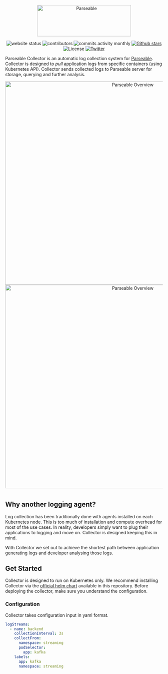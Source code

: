 <p align="center">
  <a href="https://www.parseable.io" target="_blank"><img src="https://raw.githubusercontent.com/parseablehq/.github/main/images/collector-logo.svg" alt="Parseable" width="300" height="100" /></a>
</p>

<p align="center">
  <img src="https://img.shields.io/website?down_message=red&up_color=green&up_message=online&url=https%3A%2F%2Fwww.parseable.io" alt="website status">
  <img src="https://img.shields.io/github/contributors/parseablehq/collector" alt="contributors">
  <img src="https://img.shields.io/github/commit-activity/m/parseablehq/collector" alt="commits activity monthly">
  <a href="https://github.com/parseablehq/collector/stargazers" target="_blank"><img src="https://img.shields.io/github/stars/parseablehq/collector" alt="Github stars"></a>
  <img src="https://img.shields.io/github/license/parseablehq/collector" alt="License">  
  <a href="https://twitter.com/parseableio" target="_blank"><img src="https://img.shields.io/twitter/follow/parseableio" alt="Twitter"></a>
</p>

Parseable Collector is an automatic log collection system for [Parseable](https://github.com/parseablehq/parseable). Collector is designed to _pull_ application logs from specific containers (using Kubernetes API). Collector sends collected logs to Parseable server for storage, querying and further analysis. 

<p align="center">
  <img src="https://raw.githubusercontent.com/parseablehq/.github/main/images/collector-overview.svg#gh-light-mode-only" alt="Parseable Overview" width="800" height="650" />
  <img src="https://raw.githubusercontent.com/parseablehq/.github/main/images/collector-overview-dark.svg#gh-dark-mode-only" alt="Parseable Overview" width="800" height="650" />
</p>

<h1></h1>

## Why another logging agent?

Log collection has been traditionally done with agents installed on each Kubernetes node. This is too much of installation and compute overhead for most of the use cases. In reality, developers simply want to plug their applications to logging and move on. Collector is designed keeping this in mind.

With Collector we set out to achieve the shortest path between application generating logs and developer analysing those logs.

## Get Started 

Collector is designed to run on Kubernetes only. We recommend installing Collector via the [official helm chart](./helm/) available in this repository. Before deploying the 
collector, make sure you understand the configuration.

### Configuration

Collector takes configuration input in yaml format. 

```yaml
logStreams:
  - name: backend
    collectionInterval: 3s
    collectFrom: 
      namespace: streaming
      podSelector: 
        app: kafka
    labels: 
      app: kafka
      namespace: streaming
```
